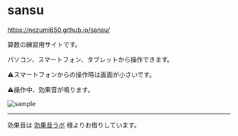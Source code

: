 # sansu
https://nezumi650.github.io/sansu/

算数の練習用サイトです。

パソコン、スマートフォン、タブレットから操作できます。

⚠️スマートフォンからの操作時は画面が小さいです。

⚠️操作中、効果音が鳴ります。

![sample](https://user-images.githubusercontent.com/2949661/168206554-f6351fe0-d8de-41fd-8056-b8eb8d75d4ac.png)

----

効果音は [効果音ラボ](https://soundeffect-lab.info/) 様よりお借りしています。
